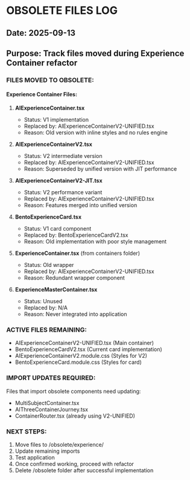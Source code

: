 # OBSOLETE FILES LOG

## Date: 2025-09-13
## Purpose: Track files moved during Experience Container refactor

### FILES MOVED TO OBSOLETE:

#### Experience Container Files:
1. **AIExperienceContainer.tsx**
   - Status: V1 implementation
   - Replaced by: AIExperienceContainerV2-UNIFIED.tsx
   - Reason: Old version with inline styles and no rules engine

2. **AIExperienceContainerV2.tsx**
   - Status: V2 intermediate version
   - Replaced by: AIExperienceContainerV2-UNIFIED.tsx
   - Reason: Superseded by unified version with JIT performance

3. **AIExperienceContainerV2-JIT.tsx**
   - Status: V2 performance variant
   - Replaced by: AIExperienceContainerV2-UNIFIED.tsx
   - Reason: Features merged into unified version

4. **BentoExperienceCard.tsx**
   - Status: V1 card component
   - Replaced by: BentoExperienceCardV2.tsx
   - Reason: Old implementation with poor style management

5. **ExperienceContainer.tsx** (from containers folder)
   - Status: Old wrapper
   - Replaced by: AIExperienceContainerV2-UNIFIED.tsx
   - Reason: Redundant wrapper component

6. **ExperienceMasterContainer.tsx**
   - Status: Unused
   - Replaced by: N/A
   - Reason: Never integrated into application

### ACTIVE FILES REMAINING:
- AIExperienceContainerV2-UNIFIED.tsx (Main container)
- BentoExperienceCardV2.tsx (Current card implementation)
- AIExperienceContainerV2.module.css (Styles for V2)
- BentoExperienceCard.module.css (Styles for card)

### IMPORT UPDATES REQUIRED:
Files that import obsolete components need updating:
- MultiSubjectContainer.tsx
- AIThreeContainerJourney.tsx
- ContainerRouter.tsx (already using V2-UNIFIED)

### NEXT STEPS:
1. Move files to /obsolete/experience/
2. Update remaining imports
3. Test application
4. Once confirmed working, proceed with refactor
5. Delete /obsolete folder after successful implementation